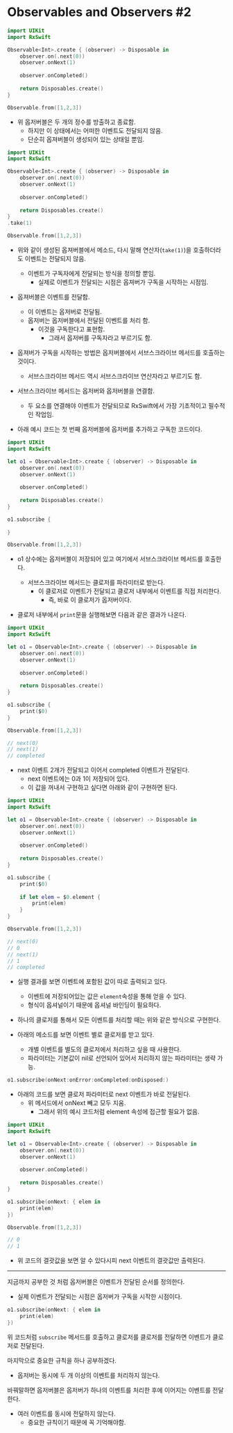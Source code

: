 # Observables and Observers #2

```swift
import UIKit
import RxSwift

Observable<Int>.create { (observer) -> Disposable in
    observer.on(.next(0))
    observer.onNext(1)
                        
    observer.onCompleted()
                        
    return Disposables.create()
}

Observable.from([1,2,3])
```

- 위 옵저버블은 두 개의 정수를 방출하고 종료함.
    - 하지만 이 상태에서는 어떠한 이벤트도 전달되지 않음.
    - 단순히 옵져버블이 생성되어 있는 상태일 뿐임.

```swift
import UIKit
import RxSwift

Observable<Int>.create { (observer) -> Disposable in
    observer.on(.next(0))
    observer.onNext(1)
                        
    observer.onCompleted()
                        
    return Disposables.create()
}
.take(1)

Observable.from([1,2,3])
```

- 위와 같이 생성된 옵져버블에서 메소드, 다시 말해 연산자(`take(1)`)을 호출하더라도 이벤트는 전달되지 않음.
    - 이벤트가 구독자에게 전달되는 방식을 정의할 뿐임.
        - 실제로 이벤트가 전달되는 시점은	옵져버가 구독을 시작하는 시점임.

- 옵져버블은 이벤트를 전달함.
    - 이 이벤트는 옵저버로 전달됨.
    - 옵저버는 옵저버블에서 전달된 이벤트를 처리 함.
        - 이것을 구독한다고 표현함.
            - 그래서 옵저버를 구독자라고 부르기도 함.

- 옵져버가 구독을 시작하는 방법은 옵저버블에서 서브스크라이브 메서드를 호출하는 것이다.
    - 서브스크라이브 메서드 역시 서브스크라이브 연산자라고 부르기도 함.

- 서브스크라이브 메서드는 옵저버와 옵저버블을 연결함.
    - 두 요소를 연결해야 이벤트가 전달되므로 RxSwift에서 가장 기초적이고 필수적인 작업임.

- 아래 예시 코드는 첫 번째 옵저버블에 옵저버를 추가하고 구독한 코드이다.

```swift
import UIKit
import RxSwift

let o1 = Observable<Int>.create { (observer) -> Disposable in
    observer.on(.next(0))
    observer.onNext(1)
                        
    observer.onCompleted()
                        
    return Disposables.create()
}

o1.subscribe {
    
}

Observable.from([1,2,3])
```

- o1 상수에는 옵저버블이 저장되어 있고 여기에서 서브스크라이브 메서드를 호출한다.
    - 서브스크라이브 메서드는 클로저를 파라미터로 받는다.
        - 이 클로저로 이벤트가 전달되고 클로저 내부에서 이벤트를 직접 처리한다.
            - 즉, 바로 이 클로저가 옵저버이다.

- 클로저 내부에서 `print`문을 실행해보면 다음과 같은 결과가 나온다.

```swift
import UIKit
import RxSwift

let o1 = Observable<Int>.create { (observer) -> Disposable in
    observer.on(.next(0))
    observer.onNext(1)
                        
    observer.onCompleted()
                        
    return Disposables.create()
}

o1.subscribe {
    print($0)
}

Observable.from([1,2,3])

// next(0)
// next(1)
// completed
```

- next 이벤트 2개가 전달되고 이어서 completed 이벤트가 전달된다.
    - next 이벤트에는 0과 1이 저장되어 있다.
    - 이 값을 꺼내서 구현하고 싶다면 아래와 같이 구현하면 된다.

```swift
import UIKit
import RxSwift

let o1 = Observable<Int>.create { (observer) -> Disposable in
    observer.on(.next(0))
    observer.onNext(1)
                        
    observer.onCompleted()
                        
    return Disposables.create()
}

o1.subscribe {
    print($0)
    
    if let elem = $0.element {
        print(elem)
    }
}

Observable.from([1,2,3])

// next(0)
// 0
// next(1)
// 1
// completed
```

- 실행 결과를 보면 이벤트에 포함된 값이 따로 출력되고 있다.
    - 이벤트에 저장되어있는 값은 `element`속성을 통해 얻을 수 있다.
    - 형식이 옵셔널이기 때문에 옵셔널 바인딩이 필요하다.

- 하나의 클로저를 통해서 모든 이벤트를 처리할 때는 위와 같은 방식으로 구현한다.

- 아래의 메소드를 보면 이벤트 별로 클로저를 받고 있다.
    - 개별 이벤트를 별도의 클로저에서 처리하고 싶을 때 사용한다.
    - 파라미터는 기본값이 nil로 선언되어 있어서 처리하지 않는 파라미터는 생략 가능.
```swift
o1.subscribe(onNext:onError:onCompleted:onDisposed:)
```

- 아래의 코드를 보면 클로저 파라미터로 next 이벤트가 바로 전달된다.
    - 위 메서드에서 onNext 빼고 모두 지움.
        - 그래서 위의 예시 코드처럼 element 속성에 접근할 필요가 없음.

```swift
import UIKit
import RxSwift

let o1 = Observable<Int>.create { (observer) -> Disposable in
    observer.on(.next(0))
    observer.onNext(1)
                        
    observer.onCompleted()
                        
    return Disposables.create()
}

o1.subscribe(onNext: { elem in
    print(elem)
})

Observable.from([1,2,3])

// 0
// 1
```

- 위 코드의 결괏값을 보면 알 수 있다시피 next 이벤트의 결괏값만 출력된다.

---

지금까지 공부한 것 처럼 옵저버블은 이벤트가 전달된 순서를 정의한다.
- 실제 이벤트가 전달되는 시점은 옵저버가 구독을 시작한 시점이다.

```swift
o1.subscribe(onNext: { elem in
    print(elem)
})
```
위 코드처럼 `subscribe` 메서드를 호출하고 클로저를 클로저를 전달하면 이벤트가 클로저로 전달된다.

마지막으로 중요한 규칙을 하나 공부하겠다.

- 옵저버는 동시에 두 개 이상의 이벤트를 처리하지 않는다.

바꿔말하면 옵저버블은 옵저버가 하나의 이벤트를 처리한 후에 이어지는 이벤트를 전달한다.
- 여러 이벤트를 동시에 전달하지 않는다.
    - 중요한 규칙이기 때문에 꼭 기억해야함.

